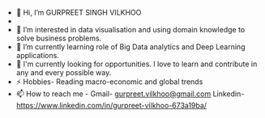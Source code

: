 - 👋 Hi, I’m GURPREET SINGH VILKHOO
- 
- 👀 I’m interested in data visualisation and using domain knowledge to solve business problems.
- 🌱 I’m currently learning role of Big Data analytics and Deep Learning applications.
- 💞️ I'm currently looking for opportunities. I love to learn and contribute in any and every possible way.
- ⚡ Hobbies- Reading macro-economic and global trends
- 📫 How to reach me - Gmail- gurpreet.vilkhoo@gmail.com Linkedin- https://www.linkedin.com/in/gurpreet-vilkhoo-673a19ba/

<!---
gurpreet-vilkhoo/gurpreet-vilkhoo is a ✨ special ✨ repository because its `README.md` (this file) appears on your GitHub profile.
You can click the Preview link to take a look at your changes.
--->
